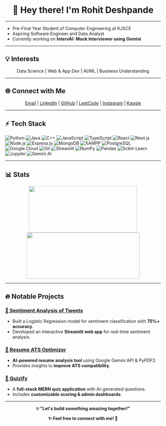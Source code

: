 <div align="center">  
  <h1>👋 Hey there! I'm Rohit Deshpande</h1>  
</div>

---

* Pre-Final Year Student of Computer Engineering at KJSCE
* Aspiring Software Engineer and Data Analyst
* Currently working on <b>IntervAI: Mock Interviewer using Gemini</b></p>

---

## 💡 Interests  

<div align = "center">
Data Science | Web & App Dev | AI/ML | Business Understanding
</div>

---

## 🌐 Connect with Me  
<div align = "center">
  
[Email](mailto:rohitsdeshpande4@gmail.com) |  [LinkedIn](https://www.linkedin.com/in/irohitdeshpande) |  [GitHub](https://github.com/irohitdeshpande) |  [LeetCode](https://leetcode.com/irohitdeshpande) |  [Instagram](https://www.instagram.com/irohitdeshpande) |  [Kaggle](https://kaggle.com/rohitdeshpande18)  

</div>

---

## ⚡ Tech Stack  

![Python](https://img.shields.io/badge/PYTHON-black?style=flat-square&logo=python)
![Java](https://img.shields.io/badge/JAVA-black?style=flat-square&logo=java)
![C++](https://img.shields.io/badge/C++-black?style=flat-square&logo=cplusplus)
![JavaScript](https://img.shields.io/badge/JAVASCRIPT-black?style=flat-square&logo=javascript)
![TypeScript](https://img.shields.io/badge/TYPESCRIPT-black?style=flat-square&logo=typescript)
![React](https://img.shields.io/badge/REACT-black?style=flat-square&logo=react)
![Next.js](https://img.shields.io/badge/NEXT.JS-black?style=flat-square&logo=next.js)
![Node.js](https://img.shields.io/badge/NODE.JS-black?style=flat-square&logo=node.js)
![Express.js](https://img.shields.io/badge/EXPRESS.JS-black?style=flat-square&logo=express)
![MongoDB](https://img.shields.io/badge/MONGODB-black?style=flat-square&logo=mongodb)
![XAMPP](https://img.shields.io/badge/XAMPP-black?style=flat-square&logo=xampp)
![PostgreSQL](https://img.shields.io/badge/POSTGRESQL-black?style=flat-square&logo=postgresql)
![Google Cloud](https://img.shields.io/badge/GOOGLE_CLOUD-black?style=flat-square&logo=googlecloud)
![Git](https://img.shields.io/badge/GIT-black?style=flat-square&logo=git)
![Streamlit](https://img.shields.io/badge/STREAMLIT-black?style=flat-square&logo=streamlit)
![NumPy](https://img.shields.io/badge/NUMPY-black?style=flat-square&logo=numpy)
![Pandas](https://img.shields.io/badge/PANDAS-black?style=flat-square&logo=pandas)
![Scikit-Learn](https://img.shields.io/badge/SCIKIT--LEARN-black?style=flat-square&logo=scikit-learn)
![Jupyter](https://img.shields.io/badge/JUPYTER-black?style=flat-square&logo=jupyter)
![Gemini AI](https://img.shields.io/badge/GEMINI_AI-black?style=flat-square&logo=google)

---

## 📊 Stats  

<div align="center">

<img src="https://github-readme-stats.vercel.app/api?username=irohitdeshpande&hide_border=true&show_icons=true&theme=default" width="350" height="150" />

<img src="https://leetcard.jacoblin.cool/irohitdeshpande?theme=light&font=Cousine" width="365" height="150" />


</div>

---

## 🔥 Notable Projects  

### [📝 Sentiment Analysis of Tweets](https://github.com/irohitdeshpande/sentiment-analysis-text)  
- Built a Logistic Regression model for sentiment classification with **75%+ accuracy**.  
- Developed an interactive **Streamlit web app** for real-time sentiment analysis.  

### [📄 Resume ATS Optimizer](https://github.com/irohitdeshpande/Resume-ATS-Optimizer)  
- **AI-powered resume analysis tool** using Google Gemini API & PyPDF2.  
- Provides insights to **improve ATS compatibility**.  

### [🧠 Quizify](https://github.com/irohitdeshpande/quizappproject)  
- A **full-stack MERN quiz application** with AI-generated questions.  
- Includes **customizable scoring & admin dashboards**.  

---

<div align="center"><b>
💡 "Let's build something amazing together!"  

✨ Feel free to connect with me! 🚀 
</b>  
</div>
